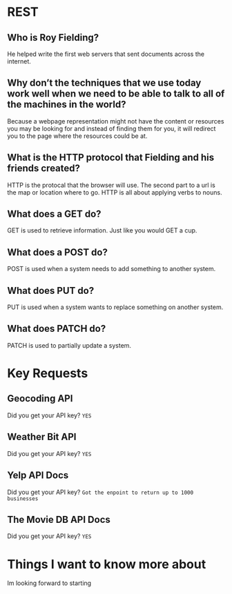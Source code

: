# REST 
## Who is Roy Fielding?
He helped write the first web servers that sent documents across the internet. 
## Why don’t the techniques that we use today work well when we need to be able to talk to all of the machines in the world?
Because a webpage representation might not have the content or resources you may be looking for and instead of finding them for you, it will redirect you to the page where the resources could be at. 

## What is the HTTP protocol that Fielding and his friends created?
HTTP is the protocal that the browser will use. The second part to a url is the map or location where to go. HTTP is all about applying verbs to nouns.

## What does a GET do?
GET is used to retrieve information. Just like you would GET a cup.

## What does a POST do?
POST is used when a system needs to add something to another system.

## What does PUT do?
PUT is used when a system wants to replace something on another system.

## What does PATCH do?
PATCH is used to partially update a system.

# Key Requests
## Geocoding API
Did you get your API key? `YES`

## Weather Bit API
Did you get your API key? `YES`

## Yelp API Docs
Did you get your API key? `Got the enpoint to return up to 1000 businesses`

## The Movie DB API Docs
Did you get your API key? `YES`

# Things I want to know more about
Im looking forward to starting